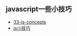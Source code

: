 ## javascript一些小技巧
- [33-js-concepts](https://github.com/leonardomso/33-js-concepts)
- [js小技巧](https://www.jb51.net/article/58090.htm)